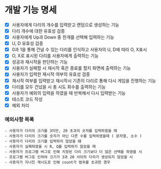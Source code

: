 # 개발 기능 명세
- [x] 사용자에게 다리의 개수를 입력받고 랜덤으로 생성하는 기능
- [x] 다리 개수에 대한 유효성 검증
- [x] 사용자에게 Up과 Down 중 한개를 선택해 입력하는 기능
- [x] U, D 유효성 검증
- [x] 0과 1을 통해 건널 수 있는 다리를 인식하고 사용자의 U, D에 따라 O, X표시
- [x] O, X로 표시된 다리를 사용자에게 출력하는 기능
- [x] 성공과 재시작을 판단하는 기능
- [x] 사용자가 실패할 시 재시작 혹은 종료를 할지 화면에 출력하는 기능
- [x] 사용자가 입력한 재시작 여부의 유효성 검증
- [x] 재시작 여부를 입력받고 재시작시 기존의 다리르 통해 다시 게임을 진행하는 기능
- [x] 다리를 모두 건넜을 시 총 시도 회수를 출력하는 기능
- [x] 사용자가 예외의 입력을 하였을 때 반복해서 다시 입력받는 기능
- [x] 테스트 코드 작성
- [x] 예외 처리

###  예외사항 목록
 ```
 - 사용자가 다리의 크기를 3미만, 20 초과의 숫자를 입력하였을 때
 - 사용자가 다리의 크기를 숫자가 아닌 다른 수를 입력하였을때 ( 문자열, 소수 )
 - 사용자가 다리의 크기를 입력하지 않았을 떄
 - 사용자가 실패하였을 시 R, Q를 입력하지 않았을 때
 - 사용자가 프로그램 버그로 인해 지정된 다리 크기보다 더 많은 선택을 하였을 시
 - 프로그램 버그로 인하여 크기가 3과 20 사이의 다리가 생성되지 않았을 시
 - 사용자가 지나친 재시도로 인해 count가 범위를 초과한 경우
 ```